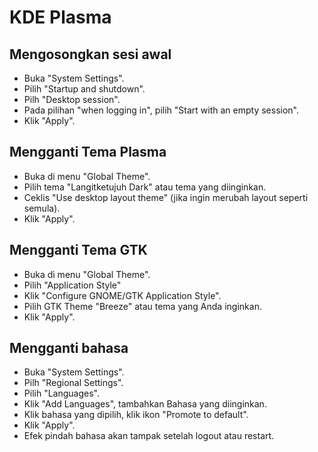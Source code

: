 # KDE Plasma

## Mengosongkan sesi awal

- Buka "System Settings".
- Pilih "Startup and shutdown".
- Pilh "Desktop session".
- Pada pilihan "when logging in", pilih "Start with an empty session".
- Klik "Apply".

## Mengganti Tema Plasma

- Buka di menu "Global Theme".
- Pilih tema "Langitketujuh Dark" atau tema yang diinginkan.
- Ceklis "Use desktop layout theme" (jika ingin merubah layout seperti semula).
- Klik "Apply".

## Mengganti Tema GTK
- Buka di menu "Global Theme".
- Pilih "Application Style"
- Klik "Configure GNOME/GTK Application Style".
- Pilih GTK Theme "Breeze" atau tema yang Anda inginkan.
- Klik "Apply".

## Mengganti bahasa

- Buka "System Settings".
- Pilh "Regional Settings".
- Pilih "Languages".
- Klik "Add Languages", tambahkan Bahasa yang diinginkan.
- Klik bahasa yang dipilih, klik ikon "Promote to default".
- Klik "Apply".
- Efek pindah bahasa akan tampak setelah logout atau restart.
